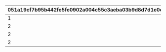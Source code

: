 |051a19cf7b95b442fe5fe0902a004c55c3aeba03b9d8d7d1e0c37e25e093d3ef|74cfe8333dd6da0477c33d9d1cb71796ca16272cde6b4605858c1e7aeb9cde38|f4e0d6a8466ddc1d61bb0b21c964dfff28dda3d8b1980d533b1962e16ff487eb|40b3a20021537d074356fd58576d5dd5c3dabeefd73c20fb0bdd3a1ec45ebfe8|
| --- | --- | --- | --- |
|1|310000101|50|2|
|2|310000102|-50|2|
|2|311010101|50|1|
|2|311020101|70|1|